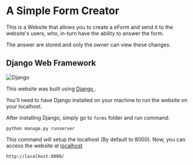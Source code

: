 # A Simple Form Creator

This is a Website that allows you to create a eForm and send it to the website's users, who, in-turn have the ability to answer the form.

The answer are stored and only the owner can view these changes.


## Django Web Framework

![Django](https://s3-us-west-2.amazonaws.com/swapwp/static/sites/4/2016/02/26204742/3475465970_4a84f6c4dd_o.png)


This website was built using [ Django ](https://www.djangoproject.com/).

You'll need to have Django installed on your machine to run the website on your localhost.

After installing Django, simply go to `forms` folder and run command:

`python manage.py runserver`

This command will setup the localhost (By default to 8000). Now, you can access the website at [ localhost ](http://localhost:8000/)

`http://localhost:8000/`
